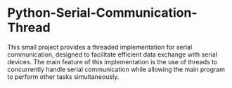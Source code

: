 # Python-Serial-Communication-Thread
This small project provides a threaded implementation for serial communication, designed to facilitate efficient data exchange with serial devices. The main feature of this implementation is the use of threads to concurrently handle serial communication while allowing the main program to perform other tasks simultaneously. 
